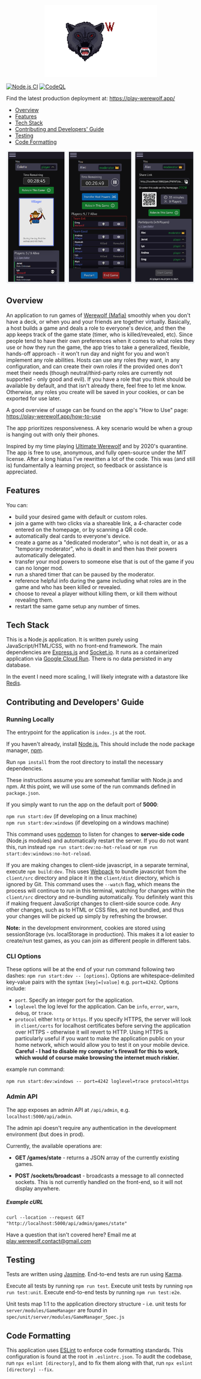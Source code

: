 <p align="center">
  <img width="300" src="/client/src/images/logo.gif"/>
</p>

[![Node.js CI](https://github.com/AlecM33/Werewolf/actions/workflows/node.js.yml/badge.svg)](https://github.com/AlecM33/Werewolf/actions/workflows/node.js.yml)
[![CodeQL](https://github.com/AlecM33/Werewolf/actions/workflows/codeql-analysis.yml/badge.svg)](https://github.com/AlecM33/Werewolf/actions/workflows/codeql-analysis.yml)

Find the latest production deployment at: https://play-werewolf.app/

- [Overview](#overview)
- [Features](#features)
- [Tech Stack](#tech-stack)
- [Contributing and Developers' Guide](#contributing-and-developers-guide)
- [Testing](#testing)
- [Code Formatting](#code-formatting)

<p align="center">
    <img src="client/src/images/screenshots/views.png"/>
</p>

## Overview

An application to run games of <a href="https://en.wikipedia.org/wiki/Mafia_(party_game)">Werewolf (Mafia)</a>
smoothly when you don't have a deck, or when you and your friends are together virtually. Basically, a host builds a game and deals a role to everyone's device, and then the app keeps track of the game state (timer, who is killed/revealed, etc). 
Since people tend to have their own preferences when it comes to what roles they use or how they run the game, the app tries to take a generalized, flexible, hands-off approach - it won't run day and night for you and won't implement any role abilities. Hosts can use any roles they want, in any configuration, and can create their own roles if the provided ones don't meet their needs (though neutral/third-party roles are currently not supported - only good and evil). If you have a role that you think should be available by default, and that isn't already there, feel free to let me know. Otherwise, any roles you create will be saved in your cookies, or can be exported for use later. 

A good overview of usage can be found on the app's "How to Use" page: https://play-werewolf.app/how-to-use

The app prioritizes responsiveness. A key scenario would be when a group is hanging out with only their phones.

Inspired by my time playing <a href="https://boardgamegeek.com/boardgame/152242/ultimate-werewolf-deluxe-edition">Ultimate Werewolf</a> and by
2020's quarantine. The app is free to use, anonymous, and fully open-source under the MIT license. After a long hiatus I've rewritten a lot of the code. This was (and still is) fundamentally a learning project, so feedback or assistance is appreciated.

## Features

You can:

- build your desired game with default or custom roles.
- join a game with two clicks via a shareable link, a 4-character code entered on the homepage, or by scanning a QR code.
- automatically deal cards to everyone's device.
- create a game as a "dedicated moderator", who is not dealt in, or as a "temporary moderator", who is dealt in and
  then has their powers automatically delegated. 
- transfer your mod powers to someone else that is out of the game if you can no longer mod.
- run a shared timer that can be paused by the moderator.
- reference helpful info during the game including what roles are in the game and who has been killed or revealed.
- choose to reveal a player without killing them, or kill them without revealing them. 
- restart the same game setup any number of times.

## Tech Stack

This is a Node.js application. It is written purely using JavaScript/HTML/CSS, with no front-end framework. The main dependencies are
<a href="https://expressjs.com/">Express.js</a> and <a href="https://socket.io/">Socket.io</a>. It runs as a containerized application
via <a href='https://cloud.google.com/run'>Google Cloud Run</a>. There is no data persisted in any database. 

In the event I need more scaling, I will likely integrate with a datastore like <a href='https://redis.io/'>Redis</a>.
## Contributing and Developers' Guide

### Running Locally

The entrypoint for the application is `index.js` at the root. 

If you haven't already, install <a href="https://nodejs.org/en/">Node.js.</a> This should include the node package 
manager, <a href="https://www.npmjs.com/">npm</a>.

Run `npm install` from the root directory to install the necessary dependencies.

These instructions assume you are somewhat familiar with Node.js and npm. At this point, we will use some of the run
commands defined in `package.json`.

If you simply want to run the app on the default port of **5000**:

`npm run start:dev` (if developing on a linux machine)<br>
`npm run start:dev:windows` (if developing on a windows machine)

This command uses <a href="https://www.npmjs.com/package/nodemon">nodemon</a>
to listen for changes to **server-side code** (Node.js modules) and automatically restart the server. If you do not want 
this, run instead `npm run start:dev:no-hot-reload` or `npm run start:dev:windows:no-hot-reload`. 

If you are making changes to client-side javascript, in a separate terminal, execute `npm build:dev`. This uses <a href="https://webpack.js.org/">
Webpack</a> to bundle javascript from the `client/src` directory and place it in the `client/dist` directory, which is ignored by Git.
This command uses the `--watch` flag, which means the process will continue
to run in this terminal, watching for changes within the `client/src` directory and re-bundling automatically. You 
definitely want this if making frequent JavaScript changes to client-side source code. Any other changes, such as to HTML or CSS
files, are not bundled, and thus your changes will be picked up simply by refreshing the browser.

**Note:** in the development environment, cookies are stored using sessionStorage (vs. localStorage in production). This makes it a lot easier to create/run test games, as you can join as different people in different tabs.

### CLI Options

These options will be at the end of your run command following two dashes: `npm run start:dev -- [options]`.
Options are whitespace-delimited key-value pairs with the syntax `[key]=[value]` e.g. `port=4242`. Options include:

- `port`. Specify an integer port for the application.
- `loglevel` the log level for the application. Can be `info`, `error`, `warn`, `debug`, or `trace`. 
- `protocol` either `http` or `https`. If you specify HTTPS, the server will look in `client/certs` for localhost certificates
before serving the application over HTTPS - otherwise it will revert to HTTP. Using HTTPS is particularly useful if you
  want to make the application public on your home network, which would allow you to test it on your mobile device. **Careful -
  I had to disable my computer's firewall for this to work, which would of course make browsing the internet much riskier.**

example run command:

`npm run start:dev:windows -- port=4242 loglevel=trace protocol=https`
  
### Admin API

The app exposes an admin API at `/api/admin`, e.g. `localhost:5000/api/admin`.

The admin api doesn't require any authentication in the development environment (but does in prod).

Currently, the available operations are:

- **GET /games/state** - returns a JSON array of the currently existing games.

- **POST /sockets/broadcast** - broadcasts a message to all connected sockets. This is not currently handled on the front-end, so it will not display anywhere.

##### Example cURL
```
curl --location --request GET "http://localhost:5000/api/admin/games/state"
```

Have a question that isn't covered here? Email me at <a href="mailto:play.werewolf.contact@gmail.com?Subject=Werewolf App" target="_top">play.werewolf.contact@gmail.com</a>

## Testing

Tests are written using <a href="https://jasmine.github.io/">Jasmine</a>. End-to-end tests are run using <a href='https://karma-runner.github.io/latest/index.html'>Karma</a>.

Execute all tests by running `npm run test`. Execute unit tests by running `npm run test:unit`. Execute end-to-end tests by running `npm run test:e2e`.

Unit tests map 1:1 to the application directory structure - i.e. unit tests for 
`server/modules/GameManager` are found in `spec/unit/server/modules/GameManager_Spec.js`

## Code Formatting

This application uses <a href="https://eslint.org/">ESLint</a> to enforce code formatting standards. This configuration is found at the root in `.eslintrc.json`. 
To audit the codebase, run `npx eslint [directory]`, and to fix them along with that, run `npx eslint [directory] --fix`.
